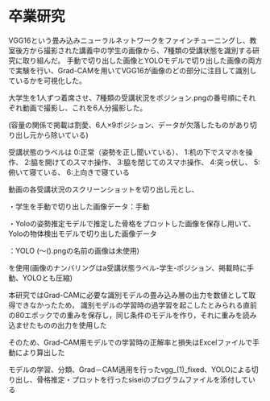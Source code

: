 # 卒業研究
VGG16という畳み込みニューラルネットワークをファインチューニングし、教室後方から撮影された講義中の学生の画像から、7種類の受講状態を識別する研究に取り組んだ。
手動で切り出した画像とYOLOモデルで切り出した画像の両方で実験を行い、Grad-CAMを用いてVGG16が画像のどの部分に注目して識別しているかを可視化した。

大学生を1人ずつ着席させ、7種類の受講状況をポジション.pngの番号順にそれぞれ動画で撮影し、これを6人分撮影した。

(容量の関係で掲載は割愛、6人×9ポジション、データが欠落したものがあり切り出し元から除いている)

受講状態のラベルは
  0:正常（姿勢を正し聞いている）、
  1:机の下でスマホを操作、
  2:脇を開けてのスマホ操作、
  3:脇を閉じてのスマホ操作、
  4:突っ伏し、
  5:俯いて寝ている、
  6:上向きで寝ている
  
動画の各受講状況のスクリーンショットを切り出し元とし、

・学生を手動で切り出した画像データ：手動

・Yoloの姿勢推定モデルで推定した骨格をプロットした画像を保存し用いて、Yoloの物体検出モデルで切り出した画像データ

：YOLO (～().pngの名前の画像は未使用)

を使用(画像のナンバリングはa受講状態ラベル-学生-ポジション、掲載時に手動、YOLOとも圧縮)

本研究ではGrad-CAMに必要な識別モデルの畳み込み層の出力を数値として取得できなかったため，
識別モデルの学習時の過学習を起こしたとみられる直前の80エポックでの重みを保存し，同じ条件のモデルを作り，それに重みを読み込ませたものの出力を使用した

そのため、Grad-CAM用モデルでの学習時の正解率と損失はExcelファイルで手動により算出した

モデルの学習、分類、Grad－CAM適用を行ったvgg_(1)_fixed、YOLOによる切り出し、骨格推定・プロットを行ったsiseiのプログラムファイルを添付している
